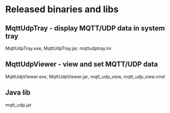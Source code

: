 # Released binaries and libs

## MqttUdpTray - display MQTT/UDP data in system tray

MqttUdpTray.exe, MqttUdpTray.jar, mqttudptray.ini

## MqttUdpViewer - view and set MQTT/UDP data

MqttUdpViewer.exe, MqttUdpViewer.jar, mqtt_udp_view, mqtt_udp_view.cmd

## Java lib

mqtt_udp.jar 

